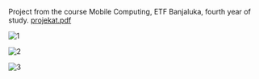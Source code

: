 Project from the course Mobile Computing, ETF Banjaluka, fourth year of study.
[projekat.pdf](https://github.com/user-attachments/files/18537917/projekat.pdf)

![1](https://github.com/user-attachments/assets/a2dda92e-87e4-4cdd-9006-507cabbc07f1)

![2](https://github.com/user-attachments/assets/3d4383c7-0e10-4133-8f2d-2cd7de267c61)

![3](https://github.com/user-attachments/assets/1406fa6b-ce38-4b62-82ea-979e42ae260a)
